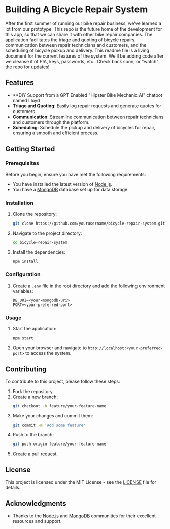 # Building A Bicycle Repair System

After the first summer of running our bike repair business, we've learned a lot from our prototype. This repo is the future home of the development for this app, so that we can share it with other bike repair companies. The application facilitates the triage and quoting of bicycle repairs, communication between repair technicians and customers, and the scheduling of bicycle pickup and delivery. This readme file is a living document for the current features of the system. We'll be adding code after we cleanse it of PIA, keys, passwords, etc.. Check back soon, or "watch" the repo for updates!

## Features

- **DIY Support from a GPT Enabled "Hipster Bike Mechanic AI" chatbot named Lloyd
- **Triage and Quoting**: Easily log repair requests and generate quotes for customers.
- **Communication**: Streamline communication between repair technicians and customers through the platform.
- **Scheduling**: Schedule the pickup and delivery of bicycles for repair, ensuring a smooth and efficient process.

## Getting Started

### Prerequisites

Before you begin, ensure you have met the following requirements:

- You have installed the latest version of [Node.js](https://nodejs.org/).
- You have a [MongoDB](https://www.mongodb.com/) database set up for data storage.

### Installation

1. Clone the repository:
    ```bash
    git clone https://github.com/yourusername/bicycle-repair-system.git
    ```
2. Navigate to the project directory:
    ```bash
    cd bicycle-repair-system
    ```
3. Install the dependencies:
    ```bash
    npm install
    ```

### Configuration

1. Create a `.env` file in the root directory and add the following environment variables:
    ```env
    DB_URI=<your-mongodb-uri>
    PORT=<your-preferred-port>
    ```

### Usage

1. Start the application:
    ```bash
    npm start
    ```
2. Open your browser and navigate to `http://localhost:<your-preferred-port>` to access the system.

## Contributing

To contribute to this project, please follow these steps:

1. Fork the repository.
2. Create a new branch:
    ```bash
    git checkout -b feature/your-feature-name
    ```
3. Make your changes and commit them:
    ```bash
    git commit -m 'Add some feature'
    ```
4. Push to the branch:
    ```bash
    git push origin feature/your-feature-name
    ```
5. Create a pull request.

## License

This project is licensed under the MIT License - see the [LICENSE](LICENSE) file for details.

## Acknowledgments

- Thanks to the [Node.js](https://nodejs.org/) and [MongoDB](https://www.mongodb.com/) communities for their excellent resources and support.

